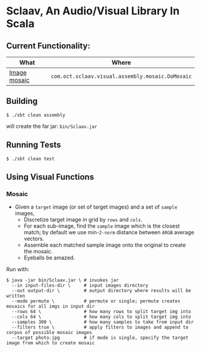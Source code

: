 # Sclaav, An Audio/Visual Library In Scala

## Current Functionality:

| What                         | Where                                            |
| ---------------------------- |:------------------------------------------------:|
| [Image mosaic](#mosaic)      | `com.oct.sclaav.visual.assembly.mosaic.DoMosaic` |

## Building

```
$ ./sbt clean assembly
```

will create the far jar: `bin/Sclaav.jar`

## Running Tests

```
$ ./sbt clean test
```

## Using Visual Functions

### Mosaic
 - Given a `target` image (or set of target images) and a set of `sample` images,
    - Discretize target image in grid by `rows` and `cols`.
    - For each sub-image, find the `sample` image which is the closest match; by default we use min-`2-norm` distance between `ARGB` average vectors.
    - Assemble each matched sample image onto the original to create the mosaic.
    - Eyeballs be amazed.

Run with:

```
$ java -jar bin/Sclaav.jar \ # invokes jar
  --in input-files-dir \     # input images directory
  --out output-dir \         # output directory where results will be written
  --mode permute \           # permute or single; permute creates mosaics for all imgs in input dir
  --rows 64 \                # how many rows to split target img into
  --cols 64 \                # how many cols to split target img into
  --samples 300 \            # how many samples to take from input dir
  --filters true \           # apply filters to images and append to corpus of possible mosaic images
  --target photo.jpg         # if mode is single, specify the target image from which to create mosaic
```
